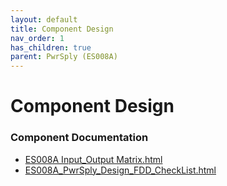 ```yaml
---
layout: default
title: Component Design
nav_order: 1
has_children: true
parent: PwrSply (ES008A)
---
```

# Component Design
### Component Documentation

- [ES008A Input_Output Matrix.html](Doc/ES008A%20Input_Output%20Matrix.html)
- [ES008A_PwrSply_Design_FDD_CheckList.html](Doc/ES008A_PwrSply_Design_FDD_CheckList.html)

